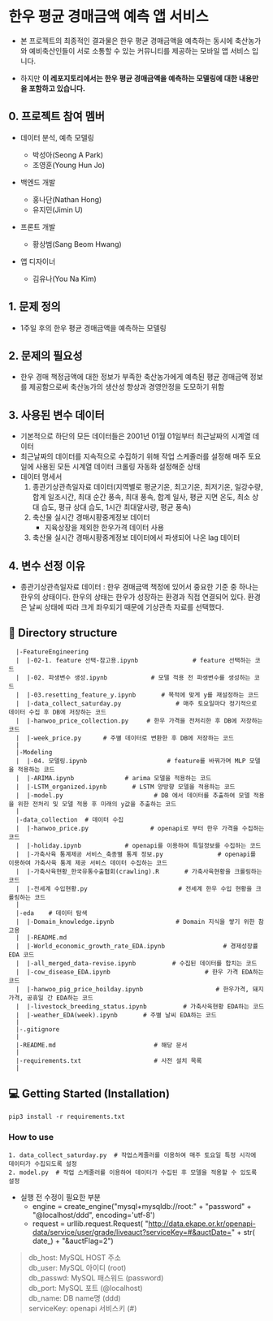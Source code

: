# 한우 평균 경매금액 예측 앱 서비스
- 본 프로젝트의 최종적인 결과물은 한우 평균 경매금액을 예측하는 동시에 축산농가와 예비축산인들이 서로 소통할 수 있는 커뮤니티를 제공하는 모바일 앱 서비스 입니다.

- 하지만 <strong>이 레포지토리에서는 한우 평균 경매금액을 예측하는 모델링에 대한 내용만을 포함하고 있습니다.</strong>

## 0. 프로젝트 참여 멤버
- 데이터 분석, 예측 모델링
  * 박성아(Seong A Park)
  * 조영훈(Young Hun Jo)

- 백엔드 개발
  * 홍나단(Nathan Hong)
  * 유지민(Jimin U)

- 프론트 개발
  * 황상범(Sang Beom Hwang)

- 앱 디자이너
  * 김유나(You Na Kim)

## 1. 문제 정의
- 1주일 후의 한우 평균 경매금액을 예측하는 모델링

## 2. 문제의 필요성
- 한우 경매 책정금액에 대한 정보가 부족한 축산농가에게 예측된 평균 경매금액 정보를 제공함으로써 축산농가의 생산성 향상과 경영안정을 도모하기 위함

## 3. 사용된 변수 데이터
- 기본적으로 하단의 모든 데이터들은 2001년 01월 01일부터 최근날짜의 시계열 데이터
- 최근날짜의 데이터를 지속적으로 수집하기 위해 작업 스케줄러를 설정해 매주 토요일에 사용된 모든 시계열 데이터 크롤링 자동화 설정해준 상태
- 데이터 명세서
  1. 종관기상관측일자료 데이터(지역별로 평균기온, 최고기온, 최저기온, 일강수량, 합계 일조시간, 최대 순간 풍속, 최대 풍속, 합계 일사, 평균 지면 온도, 최소 상대 습도, 평규 상대 습도, 1시간 최대알사량, 평균 풍속)
  2. 축산물 실시간 경매시황중계정보 데이터
      * 지육상장을 제외한 한우가격 데이터 사용
  3. 축산물 실시간 경매시황중계정보 데이터에서 파생되어 나온 lag 데이터

## 4. 변수 선정 이유
- 종관기상관측일자료 데이터 : 한우 경매금액 책정에 있어서 중요한 기준 중 하나는 한우의 상태이다. 
한우의 상태는 한우가 성장하는 환경과 직접 연결되어 있다. 환경은 날씨 상태에 따라 크게 좌우되기 때문에 기상관측 자료를 선택했다.


## 📂 Directory structure
``` 
  |-FeatureEngineering           
  |  |-02-1. feature 선택-참고용.ipynb               # feature 선택하는 코드 
  |  |-02. 파생변수 생성.ipynb            # 모델 적용 전 파생변수를 생성하는 코드 
  |  |-03.resetting_feature_y.ipynb       # 목적에 맞게 y를 재설정하는 코드 
  |  |-data_collect_saturday.py               # 매주 토요일마다 정기적으로 데이터 수집 후 DB에 저장하는 코드 
  |  |-hanwoo_price_collection.py     # 한우 가격을 전처리한 후 DB에 저장하는 코드 
  |  |-week_price.py      # 주별 데이터로 변환한 후 DB에 저장하는 코드
  |
  |-Modeling
  |  |-04. 모델링.ipynb                      # feature를 바꿔가며 MLP 모델을 적용하는 코드 
  |  |-ARIMA.ipynb              # arima 모델을 적용하는 코드 
  |  |-LSTM_organized.ipynb       # LSTM 양방향 모델을 적용하는 코드 
  |  |-model.py                         # DB 에서 데이터를 추출하여 모델 적용을 위한 전처리 및 모델 적용 후 미래의 y값을 추출하는 코드 
  |
  |-data_collection  # 데이터 수집 
  |  |-hanwoo_price.py                 # openapi로 부터 한우 가격을 수집하는 코드
  |  |-holiday.ipynb            # openapi를 이용하여 특일정보를 수집하는 코드
  |  |-가축사육 통계제공 서비스_축종별 통계 정보.py               # openapi를 이용하여 가축사육 통계 제공 서비스 데이터 수집하는 코드
  |  |-가축사육현황_한국유통수출협회(crawling).R       # 가축사육현황을 크롤링하는 코드
  |  |-전세계 수입현황.py                         # 전세계 한우 수입 현황을 크롤링하는 코드 
  |
  |-eda    # 데이터 탐색 
  |  |-Domain_knowledge.ipynb                 # Domain 지식을 쌓기 위한 참고용 
  |  |-README.md                     
  |  |-World_economic_growth_rate_EDA.ipynb                # 경제성장률 EDA 코드 
  |  |-all_merged_data-revise.ipynb          # 수집된 데이터를 합치는 코드 
  |  |-cow_disease_EDA.ipynb                          # 한우 가격 EDA하는 코드
  |  |-hanwoo_pig_price_hoilday.ipynb                    # 한우가격, 돼지가격, 공휴일 간 EDA하는 코드 
  |  |-livestock_breeding_status.ipynb          # 가축사육현황 EDA하는 코드 
  |  |-weather_EDA(week).ipynb       # 주별 날씨 EDA하는 코드 
  |
  |-.gitignore                               
  |
  |-README.md                           # 해당 문서
  |
  |-requirements.txt                    # 사전 설치 목록
  |
```
## 💻 Getting Started (Installation)
```
pip3 install -r requirements.txt
```
### How to use
```
1. data_collect_saturday.py  # 작업스케줄러를 이용하여 매주 토요일 특정 시각에 데이터가 수집되도록 설정 
2. model.py  # 작업 스케줄러를 이용하여 데이터가 수집된 후 모델을 적용할 수 있도록 설정 
```
* 실행 전 수정이 필요한 부분
   * engine = create_engine("mysql+mysqldb://root:" + "password" + "@localhost/ddd", encoding='utf-8')
   * request = urllib.request.Request(
        "http://data.ekape.or.kr/openapi-data/service/user/grade/liveauct?serviceKey=#&auctDate=" + str(
            date_) + "&auctFlag=2")  
> db_host: MySQL HOST 주소   
db_user: MySQL 아이디  (root)   
db_passwd: MySQL 패스워드   (password)   
db_port: MySQL 포트  (@localhost)   
db_name: DB name명    (ddd)    
serviceKey: openapi 서비스키 (#)

